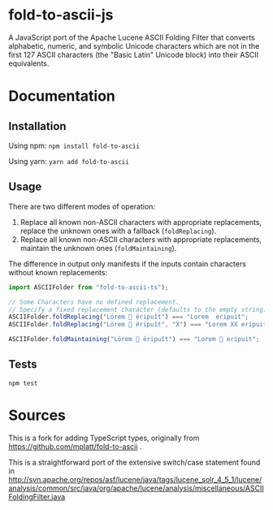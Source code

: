 # fold-to-ascii-js

A JavaScript port of the Apache Lucene ASCII Folding Filter that converts alphabetic, numeric, and symbolic Unicode characters which are not in the first 127 ASCII characters (the "Basic Latin" Unicode block) into their ASCII equivalents.

# Documentation

## Installation

Using npm:
`npm install fold-to-ascii`

Using yarn:
`yarn add fold-to-ascii`

## Usage

There are two different modes of operation:

1.  Replace all known non-ASCII characters with appropriate replacements, replace the unknown ones with a fallback (`foldReplacing`).
2.  Replace all known non-ASCII characters with appropriate replacements, maintain the unknown ones (`foldMaintaining`).

The difference in output only manifests if the inputs contain characters without known replacements:

```TypeScript
import ASCIIFolder from "fold-to-ascii-ts");

// Some Characters have no defined replacement.
// Specify a fixed replacement character (defaults to the empty string).
ASCIIFolder.foldReplacing("Lörem 🤧 ëripuît") === "Lorem  eripuit";
ASCIIFolder.foldReplacing("Lörem 🤧 ëripuît", "X") === "Lorem XX eripuit";

ASCIIFolder.foldMaintaining("Lörem 🤧 ëripuît") === "Lorem 🤧 eripuit";
```

## Tests

`npm test`

# Sources

This is a fork for adding TypeScript types, originally from https://github.com/mplatt/fold-to-ascii .

This is a straightforward port of the extensive switch/case statement found in
http://svn.apache.org/repos/asf/lucene/java/tags/lucene_solr_4_5_1/lucene/analysis/common/src/java/org/apache/lucene/analysis/miscellaneous/ASCIIFoldingFilter.java
